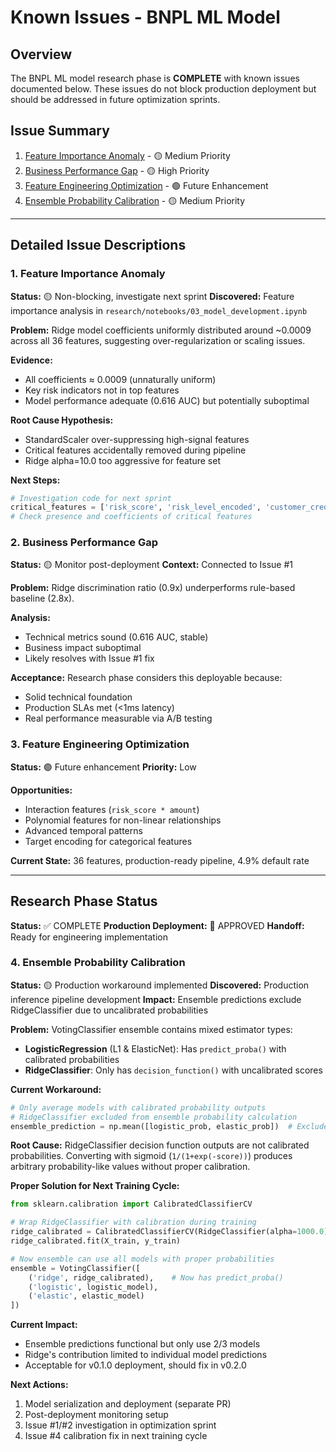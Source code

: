 # Known Issues - BNPL ML Model

## Overview

The BNPL ML model research phase is **COMPLETE** with known issues documented below. These issues do not block production deployment but should be addressed in future optimization sprints.

## Issue Summary

1. [Feature Importance Anomaly](#1-feature-importance-anomaly) - 🟡 Medium Priority
2. [Business Performance Gap](#2-business-performance-gap) - 🟡 High Priority
3. [Feature Engineering Optimization](#3-feature-engineering-optimization) - 🟢 Future Enhancement
4. [Ensemble Probability Calibration](#4-ensemble-probability-calibration) - 🟡 Medium Priority

---

## Detailed Issue Descriptions

### 1. Feature Importance Anomaly

**Status:** 🟡 Non-blocking, investigate next sprint
**Discovered:** Feature importance analysis in `research/notebooks/03_model_development.ipynb`

**Problem:** Ridge model coefficients uniformly distributed around ~0.0009 across all 36 features, suggesting over-regularization or scaling issues.

**Evidence:**
- All coefficients ≈ 0.0009 (unnaturally uniform)
- Key risk indicators not in top features
- Model performance adequate (0.616 AUC) but potentially suboptimal

**Root Cause Hypothesis:**
- StandardScaler over-suppressing high-signal features
- Critical features accidentally removed during pipeline
- Ridge alpha=10.0 too aggressive for feature set

**Next Steps:**
```python
# Investigation code for next sprint
critical_features = ['risk_score', 'risk_level_encoded', 'customer_credit_score_range_encoded']
# Check presence and coefficients of critical features
```

### 2. Business Performance Gap

**Status:** 🟡 Monitor post-deployment
**Context:** Connected to Issue #1

**Problem:** Ridge discrimination ratio (0.9x) underperforms rule-based baseline (2.8x).

**Analysis:**
- Technical metrics sound (0.616 AUC, stable)
- Business impact suboptimal
- Likely resolves with Issue #1 fix

**Acceptance:** Research phase considers this deployable because:
- Solid technical foundation
- Production SLAs met (<1ms latency)
- Real performance measurable via A/B testing

### 3. Feature Engineering Optimization

**Status:** 🟢 Future enhancement
**Priority:** Low

**Opportunities:**
- Interaction features (`risk_score * amount`)
- Polynomial features for non-linear relationships
- Advanced temporal patterns
- Target encoding for categorical features

**Current State:** 36 features, production-ready pipeline, 4.9% default rate

---

## Research Phase Status

**Status:** ✅ COMPLETE
**Production Deployment:** 🚀 APPROVED
**Handoff:** Ready for engineering implementation

### 4. Ensemble Probability Calibration

**Status:** 🟡 Production workaround implemented
**Discovered:** Production inference pipeline development
**Impact:** Ensemble predictions exclude RidgeClassifier due to uncalibrated probabilities

**Problem:** VotingClassifier ensemble contains mixed estimator types:
- **LogisticRegression** (L1 & ElasticNet): Has `predict_proba()` with calibrated probabilities
- **RidgeClassifier**: Only has `decision_function()` with uncalibrated scores

**Current Workaround:**
```python
# Only average models with calibrated probability outputs
# RidgeClassifier excluded from ensemble probability calculation
ensemble_prediction = np.mean([logistic_prob, elastic_prob])  # Excludes ridge
```

**Root Cause:** RidgeClassifier decision function outputs are not calibrated probabilities. Converting with sigmoid (`1/(1+exp(-score))`) produces arbitrary probability-like values without proper calibration.

**Proper Solution for Next Training Cycle:**
```python
from sklearn.calibration import CalibratedClassifierCV

# Wrap RidgeClassifier with calibration during training
ridge_calibrated = CalibratedClassifierCV(RidgeClassifier(alpha=1000.0), cv=3)
ridge_calibrated.fit(X_train, y_train)

# Now ensemble can use all models with proper probabilities
ensemble = VotingClassifier([
    ('ridge', ridge_calibrated),    # Now has predict_proba()
    ('logistic', logistic_model),
    ('elastic', elastic_model)
])
```

**Current Impact:**
- Ensemble predictions functional but only use 2/3 models
- Ridge's contribution limited to individual model predictions
- Acceptable for v0.1.0 deployment, should fix in v0.2.0

**Next Actions:**
1. Model serialization and deployment (separate PR)
2. Post-deployment monitoring setup
3. Issue #1/#2 investigation in optimization sprint
4. Issue #4 calibration fix in next training cycle